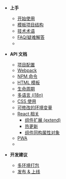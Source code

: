- **上手**
  - [开始使用](/?id=开始使用)
  - [模板项目结构](/boilerplate)
  - [技术术语](/glossary)
  - [FAQ/疑难解答](/faq)
  - 　

- **API 文档**
  - [项目配置](/config)
  - [Webpack](/webpack)
  - [NPM 命令](/task)
  - [HTML 模板](/template)
  - [生命周期](/life-cycle)
  - [多语言 (i18n)](/i18n)
  - [CSS 使用](/css)
  - [可修改的环境变量](/env)
  - [React 相关](/react)
    - [组件扩展 (extend)](/react-extend)
    - [热更新](/react-hmr)
    - [组件同构属性对象](/react-render-props)
  - [PWA](/pwa)
  - 　

- **开发建议**
  - [多环境打包](/bundles)
  - [发布 & 上线](/deploy)

